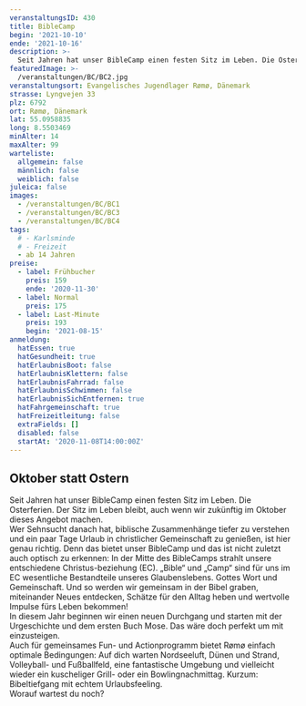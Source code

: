 ```yaml
---
veranstaltungsID: 430
title: BibleCamp
begin: '2021-10-10'
ende: '2021-10-16'
description: >-
  Seit Jahren hat unser BibleCamp einen festen Sitz im Leben. Die Osterferien. Der Sitz im Leben bleibt, auch wenn wir zukünftig im Oktober dieses Angebot machen.
featuredImage: >-
  /veranstaltungen/BC/BC2.jpg
veranstaltungsort: Evangelisches Jugendlager Rømø, Dänemark
strasse: Lyngvejen 33
plz: 6792
ort: Rømø, Dänemark
lat: 55.0958835
long: 8.5503469
minAlter: 14
maxAlter: 99
warteliste:
  allgemein: false
  männlich: false
  weiblich: false
juleica: false
images:
  - /veranstaltungen/BC/BC1
  - /veranstaltungen/BC/BC3
  - /veranstaltungen/BC/BC4
tags:
  # - Karlsminde
  # - Freizeit
  - ab 14 Jahren
preise:
  - label: Frühbucher
    preis: 159
    ende: '2020-11-30'
  - label: Normal
    preis: 175
  - label: Last-Minute
    preis: 193
    begin: '2021-08-15'
anmeldung:
  hatEssen: true
  hatGesundheit: true
  hatErlaubnisBoot: false
  hatErlaubnisKlettern: false
  hatErlaubnisFahrrad: false
  hatErlaubnisSchwimmen: false
  hatErlaubnisSichEntfernen: true
  hatFahrgemeinschaft: true
  hatFreizeitleitung: false
  extraFields: []
  disabled: false
  startAt: '2020-11-08T14:00:00Z'
---
```


## Oktober statt Ostern

Seit Jahren hat unser BibleCamp einen festen Sitz im Leben. Die Osterferien. Der Sitz im Leben bleibt, auch wenn wir zukünftig im Oktober dieses Angebot machen.  
Wer Sehnsucht danach hat, biblische Zusammenhänge tiefer zu verstehen und ein paar Tage Urlaub in christlicher Gemeinschaft zu genießen, ist hier genau richtig. Denn das bietet unser BibleCamp und das ist nicht zuletzt auch optisch zu erkennen: In der Mitte des BibleCamps strahlt unsere entschiedene Christus-beziehung (EC). „Bible“ und „Camp“ sind für uns im EC wesentliche Bestandteile unseres Glaubenslebens. Gottes Wort und Gemeinschaft. Und so werden wir gemeinsam in der Bibel graben, miteinander Neues entdecken, Schätze für den Alltag heben und wertvolle Impulse fürs Leben bekommen!  
In diesem Jahr beginnen wir einen neuen Durchgang und starten mit der Urgeschichte und dem ersten Buch Mose. Das wäre doch perfekt um mit einzusteigen.  
Auch für gemeinsames Fun- und Actionprogramm bietet Rømø einfach optimale Bedingungen: Auf dich warten Nordseeluft, Dünen und Strand, Volleyball- und Fußballfeld, eine fantastische Umgebung und vielleicht wieder ein kuscheliger Grill- oder ein Bowlingnachmittag. Kurzum: Bibeltiefgang mit echtem Urlaubsfeeling.  
Worauf wartest du noch?
